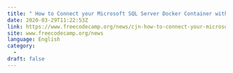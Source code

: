 ```yaml
---
title: " How to Connect your Microsoft SQL Server Docker Container with Azure Data Studio "
date: 2020-03-29T11:22:53Z
link: https://www.freecodecamp.org/news/cjn-how-to-connect-your-microsoft-sql-server-docker-container-with-azure-data-studio/?utm_medium=RSS&utm_source=news.12bit.vn
site: www.freecodecamp.org/news
language: English
category:
  -   
draft: false
---
```

